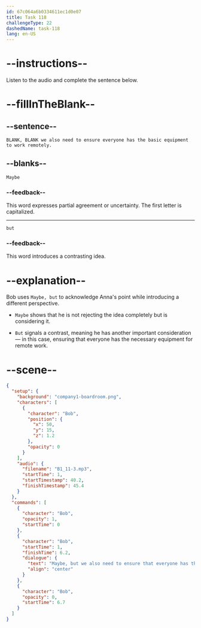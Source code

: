 ```yaml
---
id: 67c064a6b0334611ec1d0e07
title: Task 118
challengeType: 22
dashedName: task-118
lang: en-US
---
```


<!-- (Audio) Bob: Maybe, but we also need to ensure everyone has the basic equipment to work remotely. -->

# --instructions--

Listen to the audio and complete the sentence below.

# --fillInTheBlank--

## --sentence--

`BLANK, BLANK we also need to ensure everyone has the basic equipment to work remotely.`

## --blanks--

`Maybe`

### --feedback--

This word expresses partial agreement or uncertainty. The first letter is capitalized.

---

`but`

### --feedback--

This word introduces a contrasting idea.

# --explanation--

Bob uses `Maybe, but` to acknowledge Anna's point while introducing a different perspective.

- `Maybe` shows that he is not rejecting the idea completely but is considering it.

- `But` signals a contrast, meaning he has another important consideration — in this case, ensuring that everyone has the necessary equipment for remote work.

# --scene--

```json
{
  "setup": {
    "background": "company1-boardroom.png",
    "characters": [
      {
        "character": "Bob",
        "position": {
          "x": 50,
          "y": 15,
          "z": 1.2
        },
        "opacity": 0
      }
    ],
    "audio": {
      "filename": "B1_11-3.mp3",
      "startTime": 1,
      "startTimestamp": 40.2,
      "finishTimestamp": 45.4
    }
  },
  "commands": [
    {
      "character": "Bob",
      "opacity": 1,
      "startTime": 0
    },
    {
      "character": "Bob",
      "startTime": 1,
      "finishTime": 6.2,
      "dialogue": {
        "text": "Maybe, but we also need to ensure that everyone has the basic equipment to work remotely.",
        "align": "center"
      }
    },
    {
      "character": "Bob",
      "opacity": 0,
      "startTime": 6.7
    }
  ]
}
```
